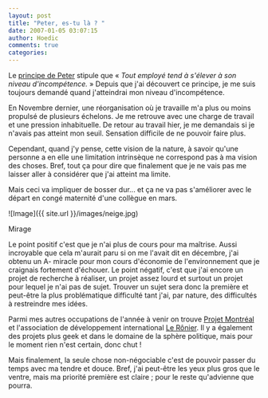 ```yaml
---
layout: post
title: "Peter, es-tu là ? "
date: 2007-01-05 03:07:15
author: Hoedic
comments: true
categories: 
---
```



Le [principe de Peter](http://fr.wikipedia.org/wiki/Le_Principe_de_Peter) stipule que « *Tout employé tend à s'élever à son niveau d'incompétence.* » Depuis que j'ai découvert ce principe, je me suis toujours demandé quand j'atteindrai mon niveau d'incompétence. 

En Novembre dernier, une réorganisation où je travaille m'a plus ou moins propulsé de plusieurs échelons. Je me retrouve avec une charge de travail et une pression inhabituelle. De retour au travail hier, je me demandais si je n'avais pas atteint mon seuil. Sensation difficile de ne pouvoir faire plus.

Cependant, quand j'y pense, cette vision de la nature, à savoir qu'une personne a en elle une limitation intrinsèque ne correspond pas à ma vision des choses. Bref, tout ça pour dire que finalement que je ne vais pas me laisser aller à considérer que j'ai atteint ma limite.

Mais ceci va impliquer de bosser dur... et ça ne va pas s'améliorer avec le départ en congé maternité d'une collègue en mars.

![Image]({{ site.url }}/images/neige.jpg)
<div class="photoattrib">Mirage</div>



Le point positif c'est que je n'ai plus de cours pour ma maîtrise. Aussi incroyable que cela m'aurait paru si on me l'avait dit en décembre, j'ai obtenu un A- miracle pour mon cours d'économie de l'environnement que je craignais fortement d'échouer. Le point négatif, c'est que j'ai encore un projet de recherche à réaliser, un projet assez lourd et surtout un projet pour lequel je n'ai pas de sujet. Trouver un sujet sera donc la première et peut-être la plus problématique difficulté tant j'ai, par nature, des difficultés à restreindre mes idées.

Parmi mes autres occupations de l'année à venir on trouve [Projet Montréal](http://www.projetmontreal.org/) et l'association de développement international [Le Rônier](http://www.leronier.org/). Il y a également des projets plus geek et dans le domaine de la sphère politique, mais pour le moment rien n'est certain, donc chut !

Mais finalement, la seule chose non-négociable c'est de pouvoir passer du temps avec ma tendre et douce. Bref, j'ai peut-être les yeux plus gros que le ventre, mais ma priorité première est claire ; pour le reste qu'advienne que pourra.